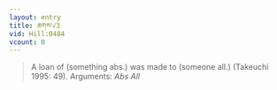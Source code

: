 ```yaml
---
layout: entry
title: ཆགས་√3
vid: Hill:0484
vcount: 0
---
```

> A loan of (something abs\.) was made to (someone all\.) (Takeuchi 1995: 49)\.
> Arguments: _Abs All_



